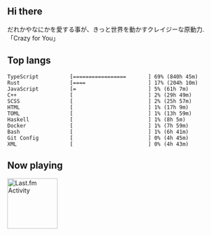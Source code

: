 <!-- deno-fmt-ignore-file -->
## Hi there

だれかやなにかを愛する事が、きっと世界を動かすクレイジーな原動力. 「Crazy for You」



## Top langs

```
TypeScript          [=================       ] 69% (840h 45m)
Rust                [====                    ] 17% (204h 10m)
JavaScript          [=                       ] 5% (61h 7m)
C++                 [                        ] 2% (29h 49m)
SCSS                [                        ] 2% (25h 57m)
HTML                [                        ] 1% (17h 9m)
TOML                [                        ] 1% (13h 59m)
Haskell             [                        ] 1% (8h 5m)
Docker              [                        ] 1% (7h 59m)
Bash                [                        ] 1% (6h 41m)
Git Config          [                        ] 0% (4h 45m)
XML                 [                        ] 0% (4h 43m)
```


## Now playing


<a href="https://github.com/kiosion/toru">
  <picture>
    <source media="(prefers-color-scheme: dark)" srcset="https://toru.kio.dev/api/v1/re-taro?blur&border_width=0&border_radius=26&theme=nord">
    <source media="(prefers-color-scheme: light)" srcset="https://toru.kio.dev/api/v1/re-taro?blur&border_width=0&border_radius=26&theme=light">
    <img alt="Last.fm Activity" src="https://toru.kio.dev/api/v1/re-taro?blur&border_width=0&border_radius=26" height="115" />
  </picture>
</a>
